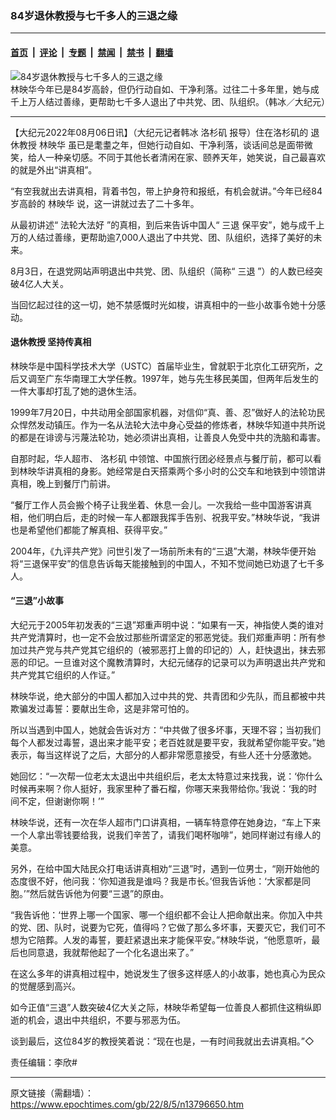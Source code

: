### 84岁退休教授与七千多人的三退之缘

---

#### [首页](../../../..?n13796650) &nbsp;|&nbsp; [评论](../../../../../epoch-comment?n13796650) &nbsp;|&nbsp; [专题](../../../../../epoch-special?n13796650) &nbsp;|&nbsp; [禁闻](../../../../../epoch-news?n13796650) &nbsp;|&nbsp; [禁书](../../../../../books?n13796650) &nbsp;|&nbsp; [翻墙](https://github.com/gfw-breaker/nogfw/blob/master/README.md?n13796650)


<div><img alt="84岁退休教授与七千多人的三退之缘" class="attachment-djy_600_400 size-djy_600_400 wp-post-image" src="https://i.epochtimes.com/assets/uploads/2022/08/id13796679-1-600x400.jpg"/>
<div class="caption">
 林映华今年已是84岁高龄，但仍行动自如、干净利落。过往二十多年里，她与成千上万人结过善缘，更帮助七千多人退出了中共党、团、队组织。（韩冰／大纪元）
</div></div><hr/><div class="post_content" id="artbody" itemprop="articleBody">
 <!-- article content begin -->
 <p>
  【大纪元2022年08月06日讯】（大纪元记者韩冰
  <ok href="https://www.epochtimes.com/gb/tag/%E6%B4%9B%E6%9D%89%E7%9F%B6.html">
   洛杉矶
  </ok>
  报导）住在洛杉矶的
  <ok href="https://www.epochtimes.com/gb/tag/%E9%80%80%E4%BC%91%E6%95%99%E6%8E%88.html">
   退休教授
  </ok>
  <ok href="https://www.epochtimes.com/gb/tag/%E6%9E%97%E6%98%A0%E5%8D%8E.html">
   林映华
  </ok>
  虽已是耄耋之年，但她行动自如、干净利落，谈话间总是面带微笑，给人一种亲切感。不同于其他长者清闲在家、颐养天年，她笑说，自己最喜欢的就是外出“讲真相”。
 </p>
 <p>
  “有空我就出去讲真相，背着书包，带上护身符和报纸，有机会就讲。”今年已经84岁高龄的
  <ok href="https://www.epochtimes.com/gb/tag/%E6%9E%97%E6%98%A0%E5%8D%8E.html">
   林映华
  </ok>
  说，这一讲就过去了二十多年。
 </p>
 <p>
  从最初讲述“
  <ok href="https://www.epochtimes.com/gb/tag/%E6%B3%95%E8%BD%AE%E5%A4%A7%E6%B3%95%E5%A5%BD.html">
   法轮大法好
  </ok>
  ”的真相，到后来告诉中国人“
  <ok href="https://www.epochtimes.com/gb/tag/%E4%B8%89%E9%80%80.html">
   三退
  </ok>
  保平安”，她与成千上万的人结过善缘，更帮助逾7,000人退出了中共党、团、队组织，选择了美好的未来。
 </p>
 <p>
  8月3日，在退党网站声明退出中共党、团、队组织（简称“
  <ok href="https://www.epochtimes.com/gb/tag/%E4%B8%89%E9%80%80.html">
   三退
  </ok>
  ”）的人数已经突破4亿人大关。
 </p>
 <p>
  当回忆起过往的这一切，她不禁感慨时光如梭，讲真相中的一些小故事令她十分感动。
 </p>
 <h4>
  <ok href="https://www.epochtimes.com/gb/tag/%E9%80%80%E4%BC%91%E6%95%99%E6%8E%88.html">
   退休教授
  </ok>
  坚持传真相
 </h4>
 <p>
  林映华是中国科学技术大学（USTC）首届毕业生，曾就职于北京化工研究所，之后又调至广东华南理工大学任教。1997年，她与先生移民美国，但两年后发生的一件大事却打乱了她的退休生活。
 </p>
 <p>
  1999年7月20日，中共动用全部国家机器，对信仰“真、善、忍”做好人的法轮功民众悍然发动镇压。作为一名从法轮大法中身心受益的修炼者，林映华知道中共所说的都是在诽谤与污蔑法轮功，她必须讲出真相，让善良人免受中共的洗脑和毒害。
 </p>
 <p>
  自那时起，华人超市、
  <ok href="https://www.epochtimes.com/gb/tag/%E6%B4%9B%E6%9D%89%E7%9F%B6.html">
   洛杉矶
  </ok>
  中领馆、中国旅行团必经景点与餐厅前，都可以看到林映华讲真相的身影。她经常是白天搭乘两个多小时的公交车和地铁到中领馆讲真相，晚上到餐厅门前讲。
 </p>
 <p>
  “餐厅工作人员会搬个椅子让我坐着、休息一会儿。一次我给一些中国游客讲真相，他们明白后，走的时候一车人都跟我挥手告别、祝我平安。”林映华说，“我讲也是希望他们都能了解真相、获得平安。”
 </p>
 <p>
  2004年，《九评共产党》问世引发了一场前所未有的“三退”大潮，林映华便开始将“三退保平安”的信息告诉每天能接触到的中国人，不知不觉间她已劝退了七千多人。
 </p>
 <h4>
  “三退”小故事
 </h4>
 <p>
  大纪元于2005年初发表的“三退”郑重声明中说：“如果有一天，神指使人类的谁对共产党清算时，也一定不会放过那些所谓坚定的邪恶党徒。我们郑重声明：所有参加过共产党与共产党其它组织的（被邪恶打上兽的印记的）人，赶快退出，抹去邪恶的印记。一旦谁对这个魔教清算时，大纪元储存的记录可以为声明退出共产党和共产党其它组织的人作证。”
 </p>
 <p>
  林映华说，绝大部分的中国人都加入过中共的党、共青团和少先队，而且都被中共欺骗发过毒誓：要献出生命，这是非常可怕的。
 </p>
 <p>
  所以当遇到中国人，她就会告诉对方：“中共做了很多坏事，天理不容；当初我们每个人都发过毒誓，退出来才能平安；老百姓就是要平安，我就希望你能平安。”她表示，每当这样说了之后，大部分的人都非常愿意接受，有些人还十分感激她。
 </p>
 <p>
  她回忆：“一次帮一位老太太退出中共组织后，老太太特意过来找我，说：‘你什么时候再来啊？你人挺好，我家里种了番石榴，你哪天来我带给你。’我说：‘我的时间不定，但谢谢你啊！’”
 </p>
 <p>
  林映华说，还有一次在华人超市门口讲真相，一辆车特意停在她身边，“车上下来一个人拿出零钱要给我，说我们辛苦了，请我们喝杯咖啡”，她同样谢过有缘人的美意。
 </p>
 <p>
  另外，在给中国大陆民众打电话讲真相劝“三退”时，遇到一位男士，“刚开始他的态度很不好，他问我：‘你知道我是谁吗？我是市长。’但我告诉他：‘大家都是同胞。’”然后就告诉他为何要“三退”的原由。
 </p>
 <p>
  “我告诉他：‘世界上哪一个国家、哪一个组织都不会让人把命献出来。你加入中共的党、团、队时，说要为它死，值得吗？它做了那么多坏事，天要灭它，我们可不想为它陪葬。人发的毒誓，要赶紧退出来才能保平安。”林映华说，“他愿意听，最后也同意退，我就帮他起了一个化名退出来了。”
 </p>
 <p>
  在这么多年的讲真相过程中，她说发生了很多这样感人的小故事，她也真心为民众的觉醒感到高兴。
 </p>
 <p>
  如今正值“三退”人数突破4亿大关之际，林映华希望每一位善良人都抓住这稍纵即逝的机会，退出中共组织，不要与邪恶为伍。
 </p>
 <p>
  谈到最后，这位84岁的教授笑着说：“现在也是，一有时间我就出去讲真相。”◇
 </p>
 <p>
  责任编辑：李欣#
 </p>
 <!-- article content end -->
 <div id="below_article_ad">
 </div>
</div>


---

原文链接（需翻墙）：https://www.epochtimes.com/gb/22/8/5/n13796650.htm